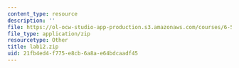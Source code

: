 ```yaml
---
content_type: resource
description: ''
file: https://ol-ocw-studio-app-production.s3.amazonaws.com/courses/6-542j-laboratory-on-the-physiology-acoustics-and-perception-of-speech-fall-2005/21fb4ed4f775e8cb6a8ae64bdcaadf45_lab12.zip
file_type: application/zip
resourcetype: Other
title: lab12.zip
uid: 21fb4ed4-f775-e8cb-6a8a-e64bdcaadf45
---
```

